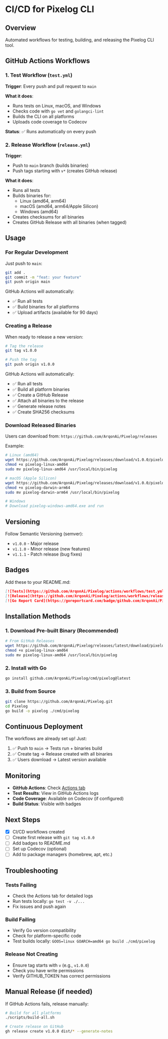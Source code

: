 # CI/CD for Pixelog CLI

## Overview
Automated workflows for testing, building, and releasing the Pixelog CLI tool.

## GitHub Actions Workflows

### 1. Test Workflow (`test.yml`)
**Trigger**: Every push and pull request to `main`

**What it does**:
- Runs tests on Linux, macOS, and Windows
- Checks code with `go vet` and `golangci-lint`
- Builds the CLI on all platforms
- Uploads code coverage to Codecov

**Status**: ✅ Runs automatically on every push

### 2. Release Workflow (`release.yml`)
**Trigger**: 
- Push to `main` branch (builds binaries)
- Push tags starting with `v*` (creates GitHub release)

**What it does**:
- Runs all tests
- Builds binaries for:
  - Linux (amd64, arm64)
  - macOS (amd64, arm64/Apple Silicon)
  - Windows (amd64)
- Creates checksums for all binaries
- Creates GitHub Release with all binaries (when tagged)

## Usage

### For Regular Development

Just push to `main`:
```bash
git add .
git commit -m "feat: your feature"
git push origin main
```

GitHub Actions will automatically:
- ✅ Run all tests
- ✅ Build binaries for all platforms
- ✅ Upload artifacts (available for 90 days)

### Creating a Release

When ready to release a new version:

```bash
# Tag the release
git tag v1.0.0

# Push the tag
git push origin v1.0.0
```

GitHub Actions will automatically:
- ✅ Run all tests
- ✅ Build all platform binaries
- ✅ Create a GitHub Release
- ✅ Attach all binaries to the release
- ✅ Generate release notes
- ✅ Create SHA256 checksums

### Download Released Binaries

Users can download from: `https://github.com/ArqonAi/Pixelog/releases`

Example:
```bash
# Linux (amd64)
wget https://github.com/ArqonAi/Pixelog/releases/download/v1.0.0/pixelog-linux-amd64
chmod +x pixelog-linux-amd64
sudo mv pixelog-linux-amd64 /usr/local/bin/pixelog

# macOS (Apple Silicon)
wget https://github.com/ArqonAi/Pixelog/releases/download/v1.0.0/pixelog-darwin-arm64
chmod +x pixelog-darwin-arm64
sudo mv pixelog-darwin-arm64 /usr/local/bin/pixelog

# Windows
# Download pixelog-windows-amd64.exe and run
```

## Versioning

Follow Semantic Versioning (semver):
- `v1.0.0` - Major release
- `v1.1.0` - Minor release (new features)
- `v1.1.1` - Patch release (bug fixes)

## Badges

Add these to your README.md:

```markdown
[![Tests](https://github.com/ArqonAi/Pixelog/actions/workflows/test.yml/badge.svg)](https://github.com/ArqonAi/Pixelog/actions/workflows/test.yml)
[![Release](https://github.com/ArqonAi/Pixelog/actions/workflows/release.yml/badge.svg)](https://github.com/ArqonAi/Pixelog/actions/workflows/release.yml)
[![Go Report Card](https://goreportcard.com/badge/github.com/ArqonAi/Pixelog)](https://goreportcard.com/report/github.com/ArqonAi/Pixelog)
```

## Installation Methods

### 1. Download Pre-built Binary (Recommended)
```bash
# From GitHub Releases
wget https://github.com/ArqonAi/Pixelog/releases/latest/download/pixelog-linux-amd64
chmod +x pixelog-linux-amd64
sudo mv pixelog-linux-amd64 /usr/local/bin/pixelog
```

### 2. Install with Go
```bash
go install github.com/ArqonAi/Pixelog/cmd/pixelog@latest
```

### 3. Build from Source
```bash
git clone https://github.com/ArqonAi/Pixelog.git
cd Pixelog
go build -o pixelog ./cmd/pixelog
```

## Continuous Deployment

The workflows are already set up! Just:

1. ✅ Push to `main` → Tests run + binaries build
2. ✅ Create tag → Release created with all binaries
3. ✅ Users download → Latest version available

## Monitoring

- **GitHub Actions**: Check [Actions tab](https://github.com/ArqonAi/Pixelog/actions)
- **Test Results**: View in GitHub Actions logs
- **Code Coverage**: Available on Codecov (if configured)
- **Build Status**: Visible with badges

## Next Steps

- [x] CI/CD workflows created
- [ ] Create first release with `git tag v1.0.0`
- [ ] Add badges to README.md
- [ ] Set up Codecov (optional)
- [ ] Add to package managers (homebrew, apt, etc.)

## Troubleshooting

### Tests Failing
- Check the Actions tab for detailed logs
- Run tests locally: `go test -v ./...`
- Fix issues and push again

### Build Failing
- Verify Go version compatibility
- Check for platform-specific code
- Test builds locally: `GOOS=linux GOARCH=amd64 go build ./cmd/pixelog`

### Release Not Creating
- Ensure tag starts with `v` (e.g., `v1.0.0`)
- Check you have write permissions
- Verify GITHUB_TOKEN has correct permissions

## Manual Release (if needed)

If GitHub Actions fails, release manually:

```bash
# Build for all platforms
./scripts/build-all.sh

# Create release on GitHub
gh release create v1.0.0 dist/* --generate-notes
```
